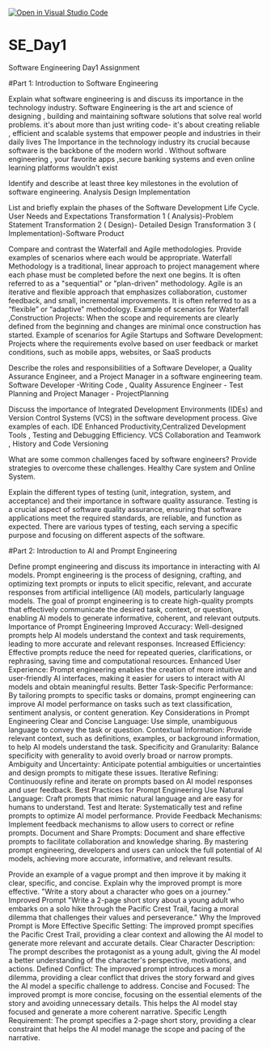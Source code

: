 [![Open in Visual Studio Code](https://classroom.github.com/assets/open-in-vscode-2e0aaae1b6195c2367325f4f02e2d04e9abb55f0b24a779b69b11b9e10269abc.svg)](https://classroom.github.com/online_ide?assignment_repo_id=18835994&assignment_repo_type=AssignmentRepo)
# SE_Day1
Software Engineering Day1 Assignment

#Part 1: Introduction to Software Engineering

Explain what software engineering is and discuss its importance in the technology industry.
Software Engineering is the art and science of designing , building and maintaining software solutions that solve real world problems. it's about more than just writing code- it's about creating reliable , efficient and scalable systems that empower people and industries in their daily lives
The Importance in the technology industry its crucial because software is the backbone of the modern world . Without software engineering , your favorite apps ,secure banking systems and even online learning platforms wouldn't exist

Identify and describe at least three key milestones in the evolution of software engineering.
Analysis
Design
Implementation

List and briefly explain the phases of the Software Development Life Cycle.
User Needs and Expectations
Transformation 1 ( Analysis)-Problem Statement
Transformation 2 ( Design)- Detailed Design
Transformation 3 ( Implementation)-Software Product

Compare and contrast the Waterfall and Agile methodologies. Provide examples of scenarios where each would be appropriate.
Waterfall Methodology  is a traditional, linear approach to project management where each phase must be completed before the next one begins. It is often referred to as a "sequential" or "plan-driven" methodology. Agile is an iterative and flexible approach that emphasizes collaboration, customer feedback, and small, incremental improvements. It is often referred to as a “flexible” or “adaptive” methodology. Example of scenarios for Waterfall ,Construction Projects: When the scope and requirements are clearly defined from the beginning and changes are minimal once construction has started. Example of scenarios for Agile Startups and Software Development: Projects where the requirements evolve based on user feedback or market conditions, such as mobile apps, websites, or SaaS products

Describe the roles and responsibilities of a Software Developer, a Quality Assurance Engineer, and a Project Manager in a software engineering team.
Software Developer -Writing Code , Quality Assurence Engineer - Test Planning and Project Manager - ProjectPlanning

Discuss the importance of Integrated Development Environments (IDEs) and Version Control Systems (VCS) in the software development process. Give examples of each.
IDE Enhanced Productivity,Centralized Development Tools , Testing and Debugging Efficiency. VCS Collaboration and Teamwork , History and Code Versioning 

What are some common challenges faced by software engineers? Provide strategies to overcome these challenges.
Healthy Care system and Online System.


Explain the different types of testing (unit, integration, system, and acceptance) and their importance in software quality assurance.
Testing is a crucial aspect of software quality assurance, ensuring that software applications meet the required standards, are reliable, and function as expected. There are various types of testing, each serving a specific purpose and focusing on different aspects of the software. 


#Part 2: Introduction to AI and Prompt Engineering


Define prompt engineering and discuss its importance in interacting with AI models.
Prompt engineering is the process of designing, crafting, and optimizing text prompts or inputs to elicit specific, relevant, and accurate responses from artificial intelligence (AI) models, particularly language models. The goal of prompt engineering is to create high-quality prompts that effectively communicate the desired task, context, or question, enabling AI models to generate informative, coherent, and relevant outputs.
Importance of Prompt Engineering
Improved Accuracy: Well-designed prompts help AI models understand the context and task requirements, leading to more accurate and relevant responses.
Increased Efficiency: Effective prompts reduce the need for repeated queries, clarifications, or rephrasing, saving time and computational resources.
Enhanced User Experience: Prompt engineering enables the creation of more intuitive and user-friendly AI interfaces, making it easier for users to interact with AI models and obtain meaningful results.
Better Task-Specific Performance: By tailoring prompts to specific tasks or domains, prompt engineering can improve AI model performance on tasks such as text classification, sentiment analysis, or content generation.
Key Considerations in Prompt Engineering
Clear and Concise Language: Use simple, unambiguous language to convey the task or question.
Contextual Information: Provide relevant context, such as definitions, examples, or background information, to help AI models understand the task.
Specificity and Granularity: Balance specificity with generality to avoid overly broad or narrow prompts.
Ambiguity and Uncertainty: Anticipate potential ambiguities or uncertainties and design prompts to mitigate these issues.
Iterative Refining: Continuously refine and iterate on prompts based on AI model responses and user feedback.
Best Practices for Prompt Engineering
Use Natural Language: Craft prompts that mimic natural language and are easy for humans to understand.
Test and Iterate: Systematically test and refine prompts to optimize AI model performance.
Provide Feedback Mechanisms: Implement feedback mechanisms to allow users to correct or refine prompts.
Document and Share Prompts: Document and share effective prompts to facilitate collaboration and knowledge sharing.
By mastering prompt engineering, developers and users can unlock the full potential of AI models, achieving more accurate, informative, and relevant results.

Provide an example of a vague prompt and then improve it by making it clear, specific, and concise. Explain why the improved prompt is more effective.
"Write a story about a character who goes on a journey."
Improved Prompt
"Write a 2-page short story about a young adult who embarks on a solo hike through the Pacific Crest Trail, facing a moral dilemma that challenges their values and perseverance."
Why the Improved Prompt is More Effective
Specific Setting: The improved prompt specifies the Pacific Crest Trail, providing a clear context and allowing the AI model to generate more relevant and accurate details.
Clear Character Description: The prompt describes the protagonist as a young adult, giving the AI model a better understanding of the character's perspective, motivations, and actions.
Defined Conflict: The improved prompt introduces a moral dilemma, providing a clear conflict that drives the story forward and gives the AI model a specific challenge to address.
Concise and Focused: The improved prompt is more concise, focusing on the essential elements of the story and avoiding unnecessary details. This helps the AI model stay focused and generate a more coherent narrative.
Specific Length Requirement: The prompt specifies a 2-page short story, providing a clear constraint that helps the AI model manage the scope and pacing of the narrative.

